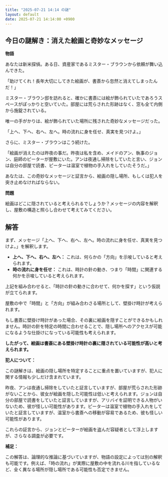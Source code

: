 ```yaml
---
title: "2025-07-21 14:14 の謎"
layout: default
date: 2025-07-21 14:14:00 +0900
---
```

## 今日の謎解き：消えた絵画と奇妙なメッセージ

**物語**

あなたは新米探偵。ある日、資産家であるミスター・ブラウンから依頼が舞い込んできた。

「助けてくれ！長年大切にしてきた絵画が、書斎から忽然と消えてしまったんだ！」

ミスター・ブラウン邸を訪れると、確かに書斎には絵が飾られていたであろうスペースがぽっかりと空いていた。部屋には荒らされた形跡はなく、窓も全て内側から施錠されている。

唯一の手がかりは、絵が飾られていた場所に残された奇妙なメッセージだった。

「上へ、下へ、右へ、左へ。時の流れに身を任せ、真実を見つけよ。」

さらに、ミスター・ブラウンはこう続けた。

「絵画が消えたのは昨夜の事だ。昨夜は私を含め、メイドのアン、執事のジョン、庭師のピーターが屋敷にいた。アンは夜通し掃除をしていたと言い、ジョンは自分の部屋で読書、ピーターは温室で植物の手入れをしていたそうだ。」

あなたは、この奇妙なメッセージと証言から、絵画の隠し場所、もしくは犯人を突き止めなければならない。

**問題**

絵画はどこに隠されていると考えられるでしょうか？メッセージの内容を解釈し、屋敷の構造と照らし合わせて考えてみてください。

## 解答

まず、メッセージ「上へ、下へ、右へ、左へ。時の流れに身を任せ、真実を見つけよ。」を解釈します。

*   **上へ、下へ、右へ、左へ：** これは、何らかの「方向」を示唆していると考えられます。
*   **時の流れに身を任せ：** これは、時計の針の動き、つまり「時間」に関連する何かを示唆していると考えられます。

上記を組み合わせると、「時計の針の動きに合わせて、何かを探す」という仮説が立てられます。

屋敷の中で「時間」と「方向」が組み合わさる場所として、壁掛け時計が考えられます。

もし書斎に壁掛け時計があった場合、その裏に絵画を隠すことができるかもしれません。時計の針を特定の時間に合わせることで、隠し場所へのアクセスが可能になるような仕掛けになっている可能性も考えられます。

**したがって、絵画は書斎にある壁掛け時計の裏に隠されている可能性が高いと考えられます。**

**犯人について：**

この謎解きは、絵画の隠し場所を特定することに重点を置いていますが、犯人に関する情報も少しだけ含まれています。

昨夜、アンは夜通し掃除をしていたと証言していますが、部屋が荒らされた形跡がないことから、彼女が絵画を隠した可能性は低いと考えられます。ジョンは自分の部屋で読書をしていたと証言していますが、アリバイを証明できる人物がいないため、彼が怪しい可能性があります。ピーターは温室で植物の手入れをしていたと証言していますが、温室から書斎への移動が容易であるため、彼も怪しい可能性があります。

これらの証言から、ジョンとピーターが絵画を盗んだ容疑者として浮上しますが、さらなる調査が必要です。

**補足：**

この解答は、論理的な推論に基づいていますが、物語の設定によっては別の解釈も可能です。例えば、「時の流れ」が実際に屋敷の中を流れる川を指しているなど、全く異なる場所が隠し場所である可能性も否定できません。
